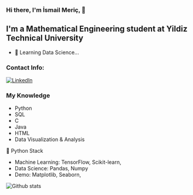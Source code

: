 ### Hi there, I'm İsmail Meriç, 👋

## I'm a Mathematical Engineering student at Yildiz Technical University

- 🌱 Learning Data Science...

### Contact Info:

<a href="https://www.linkedin.com/in/ismail-gulbay-990449b6/" target="_blank"><img alt="LinkedIn" src="https://img.shields.io/badge/linkedin-%230077B5.svg?&style=for-the-badge&logo=linkedin&logoColor=white" /></a>
<br />

### My Knowledge
- Python 
- SQL
- C 
- Java
- HTML 
- Data Visualization & Analysis

🐍 Python Stack
- Machine Learning: TensorFlow, Scikit-learn,
- Data Science: Pandas, Numpy
- Demo: Matplotlib, Seaborn,

![Github stats ](https://github-readme-stats.vercel.app/api?username=ismailgulbay&show_icons=true&theme=radical)
